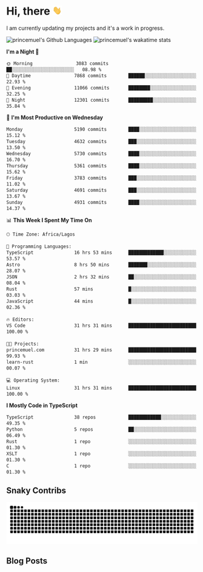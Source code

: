 # Hi, there <img src='/assets/wave.gif' alt='Just saying hello' width='24' height='24' />

<!--
**princemuel/princemuel** is a ✨ _special_ ✨ repository because its `README.md` (this file) appears on your GitHub profile.

Here are some ideas to get you started:

- 🔭 I’m currently working on ...
- 🌱 I’m currently learning ...
- 👯 I’m looking to collaborate on ...
- 🤔 I’m looking for help with ...
- 💬 Ask me about ...
- 📫 How to reach me: ...
- 😄 Pronouns: ...
- ⚡ Fun fact: ...
-->

I am currently updating my projects and it's a work in progress.

![princemuel's Github Languages](https://github-readme-stats.vercel.app/api/top-langs/?username=princemuel&text_color=586069&layout=compact&hide_border=true&title_color=0366d6&count_private=true&include_all_commits=true&theme=tokyonight&show_icons=true)
![princemuel's wakatime stats](https://github-readme-stats.vercel.app/api/wakatime?username=princemuel&text_color=586069&layout=compact&hide_border=true&title_color=0366d6&count_private=true&include_all_commits=true&theme=tokyonight&show_icons=true)

<!--START_SECTION:waka-->
**I'm a Night 🦉** 

```text
🌞 Morning                3083 commits        ██░░░░░░░░░░░░░░░░░░░░░░░   08.98 % 
🌆 Daytime                7868 commits        ██████░░░░░░░░░░░░░░░░░░░   22.93 % 
🌃 Evening                11066 commits       ████████░░░░░░░░░░░░░░░░░   32.25 % 
🌙 Night                  12301 commits       █████████░░░░░░░░░░░░░░░░   35.84 % 
```
📅 **I'm Most Productive on Wednesday** 

```text
Monday                   5190 commits        ████░░░░░░░░░░░░░░░░░░░░░   15.12 % 
Tuesday                  4632 commits        ███░░░░░░░░░░░░░░░░░░░░░░   13.50 % 
Wednesday                5730 commits        ████░░░░░░░░░░░░░░░░░░░░░   16.70 % 
Thursday                 5361 commits        ████░░░░░░░░░░░░░░░░░░░░░   15.62 % 
Friday                   3783 commits        ███░░░░░░░░░░░░░░░░░░░░░░   11.02 % 
Saturday                 4691 commits        ███░░░░░░░░░░░░░░░░░░░░░░   13.67 % 
Sunday                   4931 commits        ████░░░░░░░░░░░░░░░░░░░░░   14.37 % 
```


📊 **This Week I Spent My Time On** 

```text
🕑︎ Time Zone: Africa/Lagos

💬 Programming Languages: 
TypeScript               16 hrs 53 mins      █████████████░░░░░░░░░░░░   53.57 % 
Astro                    8 hrs 50 mins       ███████░░░░░░░░░░░░░░░░░░   28.07 % 
JSON                     2 hrs 32 mins       ██░░░░░░░░░░░░░░░░░░░░░░░   08.04 % 
Rust                     57 mins             █░░░░░░░░░░░░░░░░░░░░░░░░   03.03 % 
JavaScript               44 mins             █░░░░░░░░░░░░░░░░░░░░░░░░   02.36 % 

🔥 Editors: 
VS Code                  31 hrs 31 mins      █████████████████████████   100.00 % 

🐱‍💻 Projects: 
princemuel.com           31 hrs 29 mins      █████████████████████████   99.93 % 
learn-rust               1 min               ░░░░░░░░░░░░░░░░░░░░░░░░░   00.07 % 

💻 Operating System: 
Linux                    31 hrs 31 mins      █████████████████████████   100.00 % 
```

**I Mostly Code in TypeScript** 

```text
TypeScript               38 repos            ████████████░░░░░░░░░░░░░   49.35 % 
Python                   5 repos             ██░░░░░░░░░░░░░░░░░░░░░░░   06.49 % 
Rust                     1 repo              ░░░░░░░░░░░░░░░░░░░░░░░░░   01.30 % 
XSLT                     1 repo              ░░░░░░░░░░░░░░░░░░░░░░░░░   01.30 % 
C                        1 repo              ░░░░░░░░░░░░░░░░░░░░░░░░░   01.30 % 
```




<!--END_SECTION:waka-->

## Snaky Contribs

<img src='/assets/github-snake-dark.svg' alt='Snaky Contributions' />

## Blog Posts

<!-- BLOG-POST-LIST:START -->
<!-- BLOG-POST-LIST:END -->
